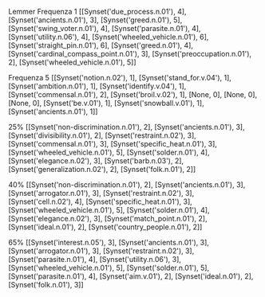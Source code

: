 Lemmer
Frequenza 1
[[Synset('due_process.n.01'), 4], [Synset('ancients.n.01'), 3], [Synset('greed.n.01'), 5], [Synset('swing_voter.n.01'), 4], 
[Synset('parasite.n.01'), 4], [Synset('utility.n.06'), 4], [Synset('wheeled_vehicle.n.01'), 6], 
[Synset('straight_pin.n.01'), 6], [Synset('greed.n.01'), 4], [Synset('cardinal_compass_point.n.01'), 3], 
[Synset('preoccupation.n.01'), 2], [Synset('wheeled_vehicle.n.01'), 5]]

Frequenza 5
[[Synset('notion.n.02'), 1], [Synset('stand_for.v.04'), 1], [Synset('ambition.n.01'), 1], [Synset('identify.v.04'), 1], 
[Synset('commensal.n.01'), 2], [Synset('broil.v.02'), 1], [None, 0], [None, 0], [None, 0], [Synset('be.v.01'), 1], 
[Synset('snowball.v.01'), 1], [Synset('ancients.n.01'), 1]]

25%
[[Synset('non-discrimination.n.01'), 2], [Synset('ancients.n.01'), 3], [Synset('divisibility.n.01'), 2], 
[Synset('restraint.n.02'), 3], [Synset('commensal.n.01'), 3], [Synset('specific_heat.n.01'), 3], 
[Synset('wheeled_vehicle.n.01'), 5], [Synset('solder.n.01'), 4], [Synset('elegance.n.02'), 3], [Synset('barb.n.03'), 2], 
[Synset('generalization.n.02'), 2], [Synset('folk.n.01'), 2]]

40%
[[Synset('non-discrimination.n.01'), 2], [Synset('ancients.n.01'), 3], [Synset('arrogator.n.01'), 3], 
[Synset('restraint.n.02'), 3], [Synset('cell.n.02'), 4], [Synset('specific_heat.n.01'), 3], 
[Synset('wheeled_vehicle.n.01'), 5], [Synset('solder.n.01'), 4], [Synset('elegance.n.02'), 3], 
[Synset('match_point.n.01'), 2], [Synset('ideal.n.01'), 2], [Synset('country_people.n.01'), 2]]

65%
[[Synset('interest.n.05'), 3], [Synset('ancients.n.01'), 3], [Synset('arrogator.n.01'), 3], [Synset('restraint.n.02'), 3], 
[Synset('parasite.n.01'), 4], [Synset('utility.n.06'), 3], [Synset('wheeled_vehicle.n.01'), 5], [Synset('solder.n.01'), 5], 
[Synset('parasite.n.01'), 4], [Synset('aim.v.01'), 2], [Synset('ideal.n.01'), 2], [Synset('folk.n.01'), 3]]

